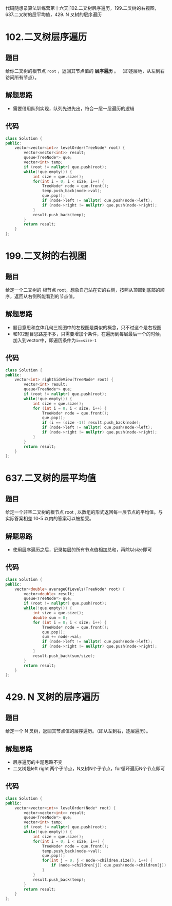 代码随想录算法训练营第十六天|102.二叉树层序遍历，199.二叉树的右视图，637.二叉树的层平均值，429. N 叉树的层序遍历

# 102.二叉树层序遍历

## 题目

给你二叉树的根节点 `root` ，返回其节点值的 **层序遍历** 。 （即逐层地，从左到右访问所有节点）。

## 解题思路

- 需要借用队列实现，队列先进先出，符合一层一层遍历的逻辑


## 代码
```cpp
class Solution {
public:
    vector<vector<int>> levelOrder(TreeNode* root) {
        vector<vector<int>> result;
        queue<TreeNode*> que;
        vector<int> temp;
        if (root != nullptr) que.push(root);
        while(!que.empty()) {
            int size = que.size();
            for(int i = 0; i < size; i++) {
                TreeNode* node = que.front();
                temp.push_back(node->val);
                que.pop();
                if (node->left != nullptr) que.push(node->left);
                if (node->right != nullptr) que.push(node->right);
            }
            result.push_back(temp);
        }
        return result;
    }
};
```

# 199.二叉树的右视图
## 题目
给定一个二叉树的 根节点 root，想象自己站在它的右侧，按照从顶部到底部的顺序，返回从右侧所能看到的节点值。

## 解题思路

- 题目意思和立体几何三视图中的左视图是类似的概念，只不过这个是右视图
- 和102题目思路差不多，只需要增加个条件，在遍历到每层最后一个的时候，加入到vector中，即遍历条件为`i==size-1`

## 代码
```cpp
class Solution {
public:
    vector<int> rightSideView(TreeNode* root) {
        vector<int> result;
        queue<TreeNode*> que;
        if (root != nullptr) que.push(root);
        while(!que.empty()) {
            int size = que.size();
            for (int i = 0; i < size; i++) {
                TreeNode* node = que.front();
                que.pop();
                if (i == (size -1)) result.push_back(node);
                if (node->left != nullptr) que.push(node->left);
                if (node->right != nullptr) que.push(node->right);
            }
        }
        return result;
    }
};
```

# 637.二叉树的层平均值

## 题目

给定一个非空二叉树的根节点 root , 以数组的形式返回每一层节点的平均值。与实际答案相差 10-5 以内的答案可以被接受。

## 解题思路

- 使用层序遍历之后，记录每层的所有节点值相加总和，再除以size即可

## 代码
```cpp
class Solution {
public:
    vector<double> averageOfLevels(TreeNode* root) {
        vector<double> result;
        queue<TreeNode*> que;
        if (root != nullptr) que.push(root);
        while(!que.empty()) {
            int size = que.size();
            double sum = 0;
            for (int i = 0; i < size; i++) {
                TreeNode* node = que.front();
                que.pop();
                sum += node->val;
                if (node->left != nullptr) que.push(node->left);
                if (node->right != nullptr) que.push(node->right);
            }
            result.push_back(sum/size);
        }
        return result;
    }
};
```

# 429. N 叉树的层序遍历

## 题目
给定一个 N 叉树，返回其节点值的层序遍历。（即从左到右，逐层遍历）。

## 解题思路

- 层序遍历的主题思路不变
- 二叉树是left right 两个子节点，N叉树N个子节点，for循环遍历N个节点即可


## 代码
```cpp
class Solution {
public:
    vector<vector<int>> levelOrder(Node* root) {
        vector<vector<int>> result;
        queue<TreeNode*> que;
        vector<int> temp;
        if (root != nullptr) que.push(root);
        while(!que.empty()) {
            int size = que.size();
            for(int i = 0; i < size; i++) {
                TreeNode* node = que.front();
                temp.push_back(node->val);
                que.pop();
                for(int j = 0; j < node->children.size(); i++) {
                    if (node->children[j]) que.push(node->children[j]);
                }
            }
            result.push_back(temp);
        }
        return result;
    }
};
```
